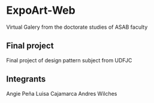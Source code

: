 # ExpoArt-Web
Virtual Galery from the doctorate studies of ASAB faculty
## Final project
Final project of design pattern subject from UDFJC
## Integrants
Angie Peña
Luisa Cajamarca
Andres Wilches
